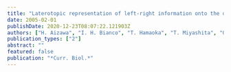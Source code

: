 ```yaml
---
title: "Laterotopic representation of left-right information onto the dorso-ventral axis of a zebrafish midbrain target nucleus"
date: 2005-02-01
publishDate: 2020-12-23T08:07:22.121903Z
authors: ["H. Aizawa", "I. H. Bianco", "T. Hamaoka", "T. Miyashita", "O. Uemura", "M. L. Concha", "C. Russell", "S. W. Wilson", "H. Okamoto"]
publication_types: ["2"]
abstract: ""
featured: false
publication: "*Curr. Biol.*"
---
```


